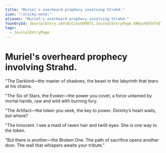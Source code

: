 ```yaml
---
title: "Muriel's overheard prophecy involving Strahd."
icon: ":sticky-note:"
aliases: "Muriel's overheard prophecy involving Strahd."
foundryId: JournalEntry.sAYtBcCIeuUOHD7I.JournalEntryPage.XNKyv68fmfVdTeRi
tags:
  - JournalEntryPage
---
```


# Muriel's overheard prophecy involving Strahd.
"The Darklord—the master of shadows, the beast in the labyrinth that tears at his chains.

"The Six of Stars, the Evoker—the power you covet, a force untamed by mortal hands, raw and wild with burning fury.

"The Artifact—the token you seek, the key to power. Divinity’s heart waits, but where?

"The Innocent. I see a maid of raven hair and twilit eyes. She is one way to the token.

"But there is another—the Broken One. The path of sacrifice opens another door. The wall that whispers awaits your tribute."